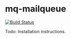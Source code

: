 mq-mailqueue
============

[![Build Status](https://travis-ci.org/milqmedia/mq-mailqueue.svg?branch=master)](https://travis-ci.org/milqmedia/mq-mailqueue)

Todo: Installation instructions.
